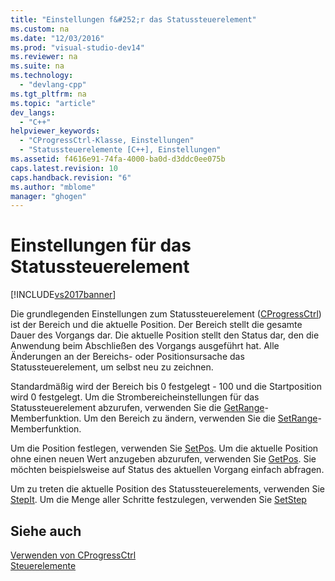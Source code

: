 ```yaml
---
title: "Einstellungen f&#252;r das Statussteuerelement"
ms.custom: na
ms.date: "12/03/2016"
ms.prod: "visual-studio-dev14"
ms.reviewer: na
ms.suite: na
ms.technology: 
  - "devlang-cpp"
ms.tgt_pltfrm: na
ms.topic: "article"
dev_langs: 
  - "C++"
helpviewer_keywords: 
  - "CProgressCtrl-Klasse, Einstellungen"
  - "Statussteuerelemente [C++], Einstellungen"
ms.assetid: f4616e91-74fa-4000-ba0d-d3ddc0ee075b
caps.latest.revision: 10
caps.handback.revision: "6"
ms.author: "mblome"
manager: "ghogen"
---
```

# Einstellungen f&#252;r das Statussteuerelement
[!INCLUDE[vs2017banner](../assembler/inline/includes/vs2017banner.md)]

Die grundlegenden Einstellungen zum Statussteuerelement \([CProgressCtrl](../mfc/reference/cprogressctrl-class.md)\) ist der Bereich und die aktuelle Position.  Der Bereich stellt die gesamte Dauer des Vorgangs dar.  Die aktuelle Position stellt den Status dar, den die Anwendung beim Abschließen des Vorgangs ausgeführt hat.  Alle Änderungen an der Bereichs\- oder Positionsursache das Statussteuerelement, um selbst neu zu zeichnen.  
  
 Standardmäßig wird der Bereich bis 0 festgelegt \- 100 und die Startposition wird 0 festgelegt.  Um die Strombereicheinstellungen für das Statussteuerelement abzurufen, verwenden Sie die [GetRange](../Topic/CProgressCtrl::GetRange.md)\-Memberfunktion.  Um den Bereich zu ändern, verwenden Sie die [SetRange](../Topic/CProgressCtrl::SetRange.md)\-Memberfunktion.  
  
 Um die Position festlegen, verwenden Sie [SetPos](../Topic/CProgressCtrl::SetPos.md).  Um die aktuelle Position ohne einen neuen Wert anzugeben abzurufen, verwenden Sie [GetPos](../Topic/CProgressCtrl::GetPos.md).  Sie möchten beispielsweise auf Status des aktuellen Vorgang einfach abfragen.  
  
 Um zu treten die aktuelle Position des Statussteuerelements, verwenden Sie [StepIt](../Topic/CProgressCtrl::StepIt.md).  Um die Menge aller Schritte festzulegen, verwenden Sie [SetStep](../Topic/CProgressCtrl::SetStep.md)  
  
## Siehe auch  
 [Verwenden von CProgressCtrl](../mfc/using-cprogressctrl.md)   
 [Steuerelemente](../mfc/controls-mfc.md)
